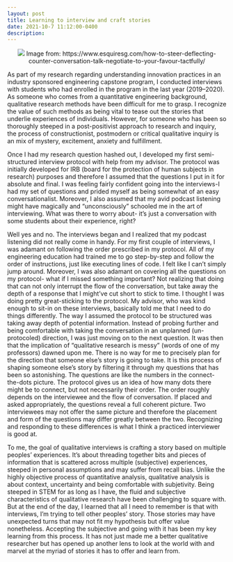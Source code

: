 ```yaml
---
layout: post
title: Learning to interview and craft stories
date: 2021-10-7 11:12:00-0400
description: 
---
```


<p style="text-align:center;"><img src="{{ site.baseurl }}/assets/img/conversation.jpeg></p>
<div class="caption">
     Image from: https://www.esquiresg.com/how-to-steer-deflecting-counter-conversation-talk-negotiate-to-your-favour-tactfully/
</div>

As part of my research regarding understanding innovation practices in an industry sponsored engineering capstone program, I conducted interviews with students who had enrolled in the program in the last year (2019–2020). As someone who comes from a quantitative engineering background, qualitative research methods have been difficult for me to grasp. I recognize the value of such methods as being vital to tease out the stories that underlie experiences of individuals. However, for someone who has been so thoroughly steeped in a post-positivist approach to research and inquiry, the process of constructionist, postmodern or critical qualitative inquiry is an mix of mystery, excitement, anxiety and fulfillment.

Once I had my research question hashed out, I developed my first semi-structured interview protocol with help from my advisor. The protocol was initially developed for IRB (board for the protection of human subjects in research) purposes and therefore I assumed that the questions I put in it for absolute and final. I was feeling fairly confident going into the interviews-I had my set of questions and prided myself as being somewhat of an easy conversationalist. Moreover, I also assumed that my avid podcast listening might have magically and “unconsciously” schooled me in the art of interviewing. What was there to worry about- it’s just a conversation with some students about their experience, right?

Well yes and no. The interviews began and I realized that my podcast listening did not really come in handy. For my first couple of interviews, I was adamant on following the order prescribed in my protocol. All of my engineering education had trained me to go step-by-step and follow the order of instructions, just like executing lines of code. I felt like I can’t simply jump around. Moreover, I was also adamant on covering all the questions on my protocol- what if I missed something important? Not realizing that doing that can not only interrupt the flow of the conversation, but take away the depth of a response that I might’ve cut short to stick to time. I thought I was doing pretty great-sticking to the protocol. My advisor, who was kind enough to sit-in on these interviews, basically told me that I need to do things differently. The way I assumed the protocol to be structured was taking away depth of potential information. Instead of probing further and being comfortable with taking the conversation in an unplanned (un-protocoled) direction, I was just moving on to the next question. It was then that the implication of “qualitative research is messy” (words of one of my professors) dawned upon me.
There is no way for me to precisely plan for the direction that someone else’s story is going to take. It is this process of shaping someone else’s story by filtering it through my questions that has been so astonishing. The questions are like the numbers in the connect-the-dots picture. The protocol gives us an idea of how many dots there might be to connect, but not necessarily their order. The order roughly depends on the interviewee and the flow of conversation. If placed and asked appropriately, the questions reveal a full coherent picture. Two interviewees may not offer the same picture and therefore the placement and form of the questions may differ greatly between the two. Recognizing and responding to these differences is what I think a practiced interviewer is good at.


To me, the goal of qualitative interviews is crafting a story based on multiple peoples’ experiences. It’s about threading together bits and pieces of information that is scattered across multiple (subjective) experiences, steeped in personal assumptions and may suffer from recall bias. Unlike the highly objective process of quantitative analysis, qualitative analysis is about context, uncertainty and being comfortable with subjetivity. Being steeped in STEM for as long as I have, the fluid and subjective characteristics of qualitative research have been challenging to square with. But at the end of the day, I learned that all I need to remember is that with interviews, I’m trying to tell other peoples’ story. Those stories may have unexpected turns that may not fit my hypothesis but offer value nonetheless. Accepting the subjective and going with it has been my key learning from this process. It has not just made me a better qualitative researcher but has opened up another lens to look at the world with and marvel at the myriad of stories it has to offer and learn from.
